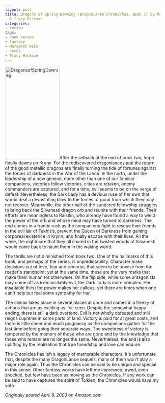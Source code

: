 ```yaml
---
layout: post
title: Dragons of Spring Dawning (Dragonlance Chronicles, Book 3) by Margaret Weis
  & Tracy Hickman
categories:
- review
tags:
- book review
- fantasy
- Margaret Weis
- novel
- Tracy Hickman
---
```

<img class="pull-left" title="DragonsofSpringDawning" src="http://yentran.isamonkey.org/gallery/images/dragonsofspringdawning.jpg" width="177" height="300" />After the setback at the end of book two, hope finally dawns on Krynn. For the rediscovered dragonlances and the return of the good metallic dragons are finally turning the tide of fortunes against the forces of darkness in the War of the Lance. In the north, under the leadership of a new general, none other than one of our familiar companions, victories follow victories, cities are retaken, enemy commanders are captured, and for a time, evil seems to be on the verge of defeat. Nevertheless, the Dark Lady has a devious ruse of her own that would deal a devastating blow to the forces of good from which they may not recover. Meanwhile, the other half of the sundered fellowship struggles to bring back the Silvanesti dragon orb and reunite with their friends. Their efforts are meaningless to Raistlin, who already have found a way to wield the power of the orb and whose mind may have turned to darkness. The end comes in a frantic rush as the companions fight to rescue their friends in the evil lair of Takhisis, prevent the Queen of Darkness from gaining corporeal existence in Krynn, and finally escape with their lives. All the while, the nightmare that they all shared in the twisted woods of Silvanesti would come back to haunt them in the waking world.

The thrills are not diminished from book two. One of the hallmarks of this book, and perhaps of the series, is unpredictability. Character make decisions out of love, fear and remorse, that seem to be unwise from the reader's standpoint; yet at the same time, these are the very marks that make them human (or otherwise). On the flip side, while some antagonists may come off as irreconcilably evil, the Dark Lady is more complex. Her insatiable thirst for power makes her callous, yet there are times when one can't help but feel some sympathy for her.

The climax takes place in several places at once and comes in a frenzy of actions that are as exciting as I've seen. Despite the somewhat happy ending, there is still a dark overtone. Evil is not wholly defeated and still reigns supreme in some parts of land. Victory is paid for at great costs, and there is little cheer and much poignancy as the companions gather for the last time before going their separate ways. The sweetness of victory is tempered by the memory of those who are gone and by the knowledge that those who remain are no longer the same. Nevertheless, the end is also uplifting by the realization that true friendship and love can endure.

The Chronicles has left a legacy of memorable characters. It's unfortunate that, despite the many DragonLance sequels, many of them won't play a major role again. Thus the Chronicles can be said to be unique and special in this sense. Other fantasy works have left me impressed, awed, even shocked, but few have been as moving as the Chronicles. If any work can be said to have captured the spirit of Tolkien, the Chronicles would have my vote.

*Originally posted April 8, 2003 on Amazon.com*
